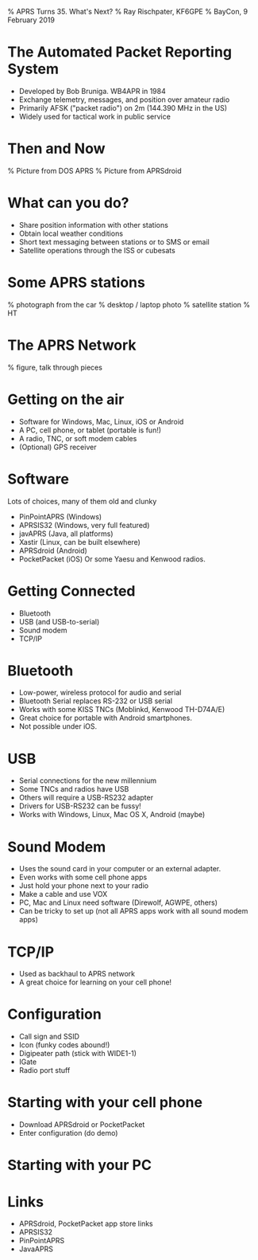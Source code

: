 % APRS Turns 35. What's Next?
% Ray Rischpater, KF6GPE
% BayCon, 9 February 2019

# The Automated Packet Reporting System

*  Developed by Bob Bruniga. WB4APR in 1984
*  Exchange telemetry, messages, and position over amateur radio
*  Primarily AFSK ("packet radio") on 2m (144.390 MHz in the US)
*  Widely used for tactical  work in public service 

# Then and Now

% Picture from DOS APRS
% Picture from APRSdroid 

# What can you do?

*  Share position information with other stations
*  Obtain local weather conditions
*  Short text messaging between stations or to SMS or email
*  Satellite operations through the ISS or cubesats

# Some APRS stations

% photograph from the car
% desktop / laptop photo
% satellite station
% HT

# The APRS Network

% figure, talk through pieces

#  Getting on the air

*  Software for Windows, Mac, Linux, iOS or Android
*  A PC, cell phone, or tablet (portable is fun!)
*  A radio, TNC, or soft modem cables
*  (Optional) GPS receiver

# Software

Lots of choices, many of them old and clunky
*  PinPointAPRS (Windows)
*  APRSIS32 (Windows, very full featured)
*  javAPRS (Java, all platforms)
*  Xastir (Linux, can be built elsewhere)
*  APRSdroid (Android)
*  PocketPacket (iOS)
Or some Yaesu and Kenwood radios.


# Getting Connected

*  Bluetooth
*  USB (and USB-to-serial)
*  Sound modem
*  TCP/IP

# Bluetooth

*  Low-power, wireless protocol for audio and serial
*  Bluetooth Serial replaces RS-232 or USB serial
*  Works with some KISS TNCs (Moblinkd, Kenwood TH-D74A/E)
*  Great choice for portable with Android smartphones.
*  Not possible under iOS.

# USB

*  Serial connections for the new millennium
*  Some TNCs and radios have USB
*  Others will require a USB-RS232 adapter
*  Drivers for USB-RS232 can be fussy!
*  Works with Windows, Linux, Mac OS X, Android (maybe)

# Sound Modem

*  Uses the sound card in your computer or an external adapter.
*  Even works with some cell phone apps 
  * Just hold your phone next to your radio
  * Make a cable and use VOX
* PC, Mac and Linux need software (Direwolf, AGWPE, others)
* Can be tricky to set up (not all APRS apps work with all sound modem apps)

# TCP/IP
*  Used as backhaul to APRS network
*  A great choice for learning on your cell phone!

# Configuration
*  Call sign and SSID
*  Icon (funky codes abound!)
*  Digipeater path (stick with WIDE1-1)
*  IGate
*  Radio port stuff

# Starting with your cell phone
*  Download APRSdroid or PocketPacket
*  Enter configuration
(do demo)

# Starting with your PC


#  Links
* APRSdroid, PocketPacket app store links
* APRSIS32
* PinPointAPRS
* JavaAPRS